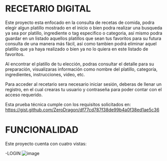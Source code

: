 # RECETARIO DIGITAL
Este proyecto esta enfocado en la consulta de recetas de comida, podra elegir algun platillo mostrado en el inicio o bien podra realizar una busqueda ya sea por platillo, ingrediente o tag especifico o categoria, así mismo podra guardar en un listado aquellos platillos que sean tus favoritos para su futura consulta de una manera más fácil, así como tambien podrá eliminar aquel platillo que ya haya realizado o bien ya no lo quiera en este listado de favoritos.

Al encontrar el platillo de tu elección, podras consultar el detalle para su preparación, visualizaras información como nombre del platillo, categoría, ingredientes, instrucciones, video, etc.

Para acceder al recetario sera necesario iniciar sesión, deberas de llenar un registro, en el cual crearas tu usuario y contraseña para poder contar con el acceso requerido.

Esta prueba técnica cumple con los requisitos solicitados en: https://gist.github.com/ZeroDragon/df77cd787f38de99b4a0f38ed1ae5c36 


# FUNCIONALIDAD
Este proyecto cuenta con cuatro vistas:

-LOGIN
![image](https://github.com/user-attachments/assets/55ae187c-4f5a-4b23-8082-615d2653195d)
